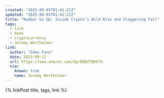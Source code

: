 ```yaml
---
created: "2025-09-01T01:41:21Z"
updated: "2025-09-01T01:41:21Z"
title: "Number Go Up: Inside Crypto's Wild Rise and Staggering Fall"
tags:
  - link
  - book
  - cryptocurrency
  - Jeremy Wertheimer
link:
  author: "Zeke Faux"
  date: 2023-09-12
  url: https://www.amazon.com/dp/B0BZTBKK78
  via:
    known: true
    name: Jeremy Wertheimer
---
```


{% linkPost title, tags, link %}
